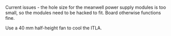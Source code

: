 Current issues - the hole size for the meanwell power supply modules is too small, so the modules need to be hacked to fit. Board otherwise functions fine.

Use a 40 mm half-height fan to cool the ITLA.
